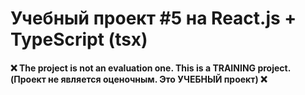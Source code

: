 # Учебный проект #5 на React.js + TypeScript (tsx) 
#### ❌ The project is not an evaluation one. This is a TRAINING project. (Проект не является оценочным. Это УЧЕБНЫЙ проект) ❌
